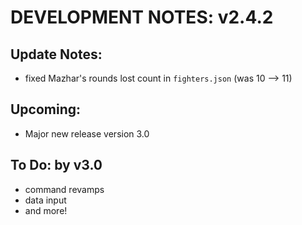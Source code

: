 # DEVELOPMENT NOTES: v2.4.2

## Update Notes:
- fixed Mazhar's rounds lost count in `fighters.json` (was 10 --> 11)

## Upcoming:
- Major new release version 3.0

## To Do: by v3.0
-  command revamps
-  data input
-  and more!